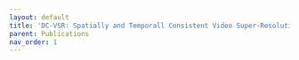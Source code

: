 ```yaml
---
layout: default
title: 'DC-VSR: Spatially and Temporall Consistent Video Super-Resolution with Video Diffusion Prior'
parent: Publications
nav_order: 1
---
```

<script>
  window.location.href = "/docs/Publications/dc-vsr.html";
</script>